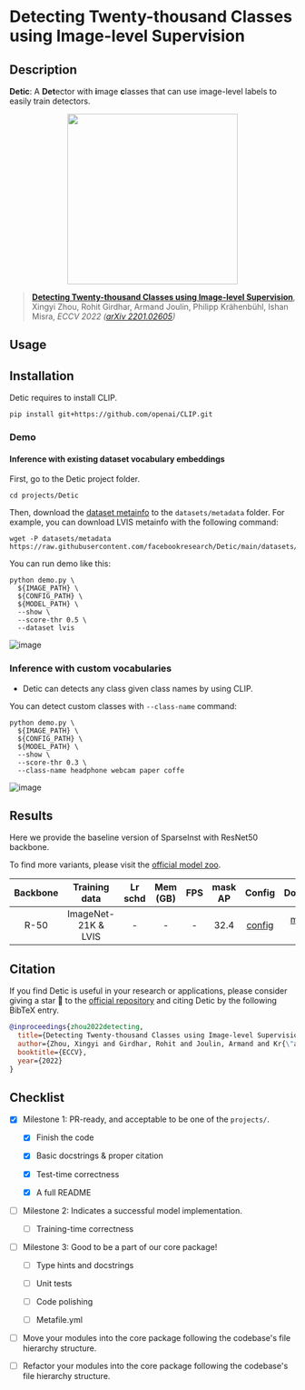 # Detecting Twenty-thousand Classes using Image-level Supervision

## Description

**Detic**: A **Det**ector with **i**mage **c**lasses that can use image-level labels to easily train detectors.

<p align="center"> <img src='https://github.com/facebookresearch/Detic/blob/main/docs/teaser.jpeg?raw=true' align="center" height="300px"> </p>

> [**Detecting Twenty-thousand Classes using Image-level Supervision**](http://arxiv.org/abs/2201.02605),
> Xingyi Zhou, Rohit Girdhar, Armand Joulin, Philipp Krähenbühl, Ishan Misra,
> *ECCV 2022 ([arXiv 2201.02605](http://arxiv.org/abs/2201.02605))*

## Usage

<!-- For a typical model, this section should contain the commands for training and testing. You are also suggested to dump your environment specification to env.yml by `conda env export > env.yml`. -->

## Installation

Detic requires to install CLIP.

```shell
pip install git+https://github.com/openai/CLIP.git
```

### Demo

#### Inference with existing dataset vocabulary embeddings

First, go to the Detic project folder.

```shell
cd projects/Detic
```

Then, download the [dataset metainfo](https://github.com/facebookresearch/Detic/tree/main/datasets/metadata) to the `datasets/metadata` folder. For example, you can download LVIS metainfo with the following command:

```shell
wget -P datasets/metadata https://raw.githubusercontent.com/facebookresearch/Detic/main/datasets/metadata/lvis_v1_clip_a%2Bcname.npy
```

You can run demo like this:

```shell
python demo.py \
  ${IMAGE_PATH} \
  ${CONFIG_PATH} \
  ${MODEL_PATH} \
  --show \
  --score-thr 0.5 \
  --dataset lvis
```

![image](https://user-images.githubusercontent.com/12907710/213418957-f105f9a2-1e28-4c98-9c43-ea7cdf27b19c.png)

### Inference with custom vocabularies

- Detic can detects any class given class names by using CLIP.

You can detect custom classes with `--class-name` command:

```
python demo.py \
  ${IMAGE_PATH} \
  ${CONFIG_PATH} \
  ${MODEL_PATH} \
  --show \
  --score-thr 0.3 \
  --class-name headphone webcam paper coffe
```

![image](https://user-images.githubusercontent.com/12907710/213418548-64deab8c-3fe4-4988-8d1f-e6320dc0af6d.png)

## Results

Here we provide the baseline version of SparseInst with ResNet50 backbone.

To find more variants, please visit the [official model zoo](https://github.com/facebookresearch/Detic/blob/main/docs/MODEL_ZOO.md).

| Backbone |    Training data    | Lr schd | Mem (GB) | FPS | mask AP |                     Config                      |        Download        |
| :------: | :-----------------: | :-----: | :------: | :-: | :-----: | :---------------------------------------------: | :--------------------: |
|   R-50   | ImageNet-21K & LVIS |    -    |    -     |  -  |  32.4   | [config](./configs/detic_centernet2_r50_fpn.py) | [model](-) \| [log](-) |

## Citation

If you find Detic is useful in your research or applications, please consider giving a star 🌟 to the [official repository](https://github.com/facebookresearch/Detic) and citing Detic by the following BibTeX entry.

```BibTeX
@inproceedings{zhou2022detecting,
  title={Detecting Twenty-thousand Classes using Image-level Supervision},
  author={Zhou, Xingyi and Girdhar, Rohit and Joulin, Armand and Kr{\"a}henb{\"u}hl, Philipp and Misra, Ishan},
  booktitle={ECCV},
  year={2022}
}

```

## Checklist

<!-- Here is a checklist illustrating a usual development workflow of a successful project, and also serves as an overview of this project's progress. The PIC (person in charge) or contributors of this project should check all the items that they believe have been finished, which will further be verified by codebase maintainers via a PR.
OpenMMLab's maintainer will review the code to ensure the project's quality. Reaching the first milestone means that this project suffices the minimum requirement of being merged into 'projects/'. But this project is only eligible to become a part of the core package upon attaining the last milestone.
Note that keeping this section up-to-date is crucial not only for this project's developers but the entire community, since there might be some other contributors joining this project and deciding their starting point from this list. It also helps maintainers accurately estimate time and effort on further code polishing, if needed.
A project does not necessarily have to be finished in a single PR, but it's essential for the project to at least reach the first milestone in its very first PR. -->

- [x] Milestone 1: PR-ready, and acceptable to be one of the `projects/`.

  - [x] Finish the code

    <!-- The code's design shall follow existing interfaces and convention. For example, each model component should be registered into `mmdet.registry.MODELS` and configurable via a config file. -->

  - [x] Basic docstrings & proper citation

    <!-- Each major object should contain a docstring, describing its functionality and arguments. If you have adapted the code from other open-source projects, don't forget to cite the source project in docstring and make sure your behavior is not against its license. Typically, we do not accept any code snippet under GPL license. [A Short Guide to Open Source Licenses](https://medium.com/nationwide-technology/a-short-guide-to-open-source-licenses-cf5b1c329edd) -->

  - [x] Test-time correctness

    <!-- If you are reproducing the result from a paper, make sure your model's inference-time performance matches that in the original paper. The weights usually could be obtained by simply renaming the keys in the official pre-trained weights. This test could be skipped though, if you are able to prove the training-time correctness and check the second milestone. -->

  - [x] A full README

    <!-- As this template does. -->

- [ ] Milestone 2: Indicates a successful model implementation.

  - [ ] Training-time correctness

    <!-- If you are reproducing the result from a paper, checking this item means that you should have trained your model from scratch based on the original paper's specification and verified that the final result matches the report within a minor error range. -->

- [ ] Milestone 3: Good to be a part of our core package!

  - [ ] Type hints and docstrings

    <!-- Ideally *all* the methods should have [type hints](https://www.pythontutorial.net/python-basics/python-type-hints/) and [docstrings](https://google.github.io/styleguide/pyguide.html#381-docstrings). [Example](https://github.com/open-mmlab/mmdetection/blob/5b0d5b40d5c6cfda906db7464ca22cbd4396728a/mmdet/datasets/transforms/transforms.py#L41-L169) -->

  - [ ] Unit tests

    <!-- Unit tests for each module are required. [Example](https://github.com/open-mmlab/mmdetection/blob/5b0d5b40d5c6cfda906db7464ca22cbd4396728a/tests/test_datasets/test_transforms/test_transforms.py#L35-L88) -->

  - [ ] Code polishing

    <!-- Refactor your code according to reviewer's comment. -->

  - [ ] Metafile.yml

    <!-- It will be parsed by MIM and Inferencer. [Example](https://github.com/open-mmlab/mmdetection/blob/3.x/configs/faster_rcnn/metafile.yml) -->

- [ ] Move your modules into the core package following the codebase's file hierarchy structure.

  <!-- In particular, you may have to refactor this README into a standard one. [Example](https://github.com/open-mmlab/mmdetection/blob/3.x/configs/faster_rcnn/README.md) -->

- [ ] Refactor your modules into the core package following the codebase's file hierarchy structure.
